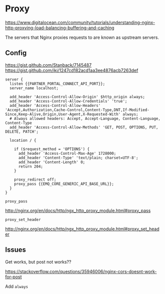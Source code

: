 # Proxy

https://www.digitalocean.com/community/tutorials/understanding-nginx-http-proxying-load-balancing-buffering-and-caching

The servers that Nginx proxies requests to are known as upstream servers.

## Config

https://gist.github.com/Stanback/7145487
https://gist.github.com/iki/1247cd182acd1aa3ee4876acb7263def

```
server {
  listen {{PARTNER_PORTAL_CONNECT_API_PORT}};
  server_name localhost;

  add_header 'Access-Control-Allow-Origin' $http_origin always;
  add_header 'Access-Control-Allow-Credentials' 'true';
  add_header 'Access-Control-Allow-Headers' 'Accept,Authorization,Cache-Control,Content-Type,DNT,If-Modified-Since,Keep-Alive,Origin,User-Agent,X-Requested-With' always;
  # Always allowed headers: Accept, Accept-Language, Content-Language, Content-Type
  add_header 'Access-Control-Allow-Methods' 'GET, POST, OPTIONS, PUT, DELETE, PATCH';

  location / {

    if ($request_method = 'OPTIONS') {
      add_header 'Access-Control-Max-Age' 1728000;
      add_header 'Content-Type' 'text/plain; charset=UTF-8';
      add_header 'Content-Length' 0;
      return 204;
    }

    proxy_redirect off;
    proxy_pass {{EMQ_CORE_GENERIC_API_BASE_URL}};
  }
}
```

`proxy_pass`

http://nginx.org/en/docs/http/ngx_http_proxy_module.html#proxy_pass

`proxy_set_header`

http://nginx.org/en/docs/http/ngx_http_proxy_module.html#proxy_set_header

## Issues

Get works, but post not works??

https://stackoverflow.com/questions/35946006/nginx-cors-doesnt-work-for-post

Add `always`
